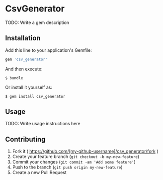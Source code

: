 # CsvGenerator

TODO: Write a gem description

## Installation

Add this line to your application's Gemfile:

```ruby
gem 'csv_generator'
```

And then execute:

    $ bundle

Or install it yourself as:

    $ gem install csv_generator

## Usage

TODO: Write usage instructions here

## Contributing

1. Fork it ( https://github.com/[my-github-username]/csv_generator/fork )
2. Create your feature branch (`git checkout -b my-new-feature`)
3. Commit your changes (`git commit -am 'Add some feature'`)
4. Push to the branch (`git push origin my-new-feature`)
5. Create a new Pull Request
